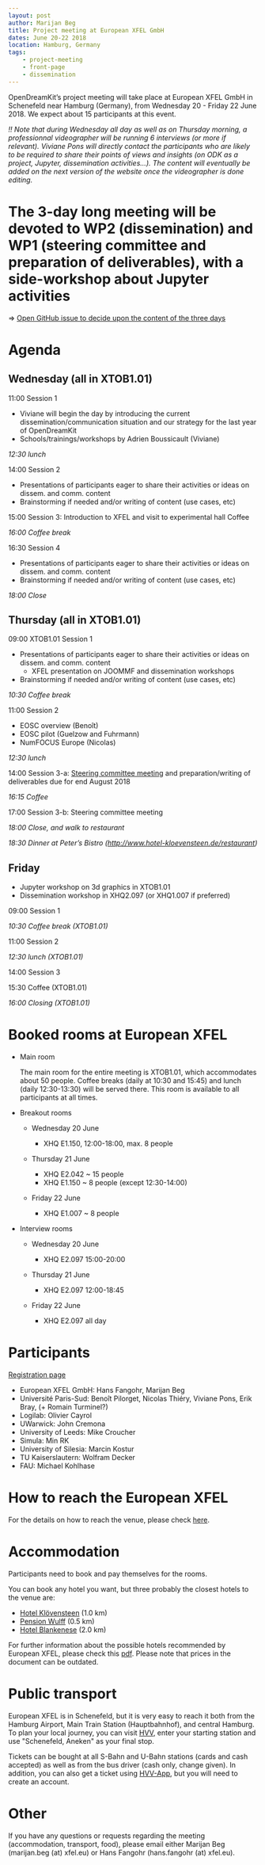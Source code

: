 ```yaml
---
layout: post
author: Marijan Beg
title: Project meeting at European XFEL GmbH
dates: June 20-22 2018
location: Hamburg, Germany
tags:
    - project-meeting
    - front-page
    - dissemination
---
```


OpenDreamKit’s project meeting will take place at European XFEL GmbH
in Schenefeld near Hamburg (Germany), from Wednesday 20 - Friday 22
June 2018. We expect about 15 participants at this event.

*!! Note that during Wednesday all day as well as on Thursday morning, a professionnal videographer will be running 6 interviews (or more if relevant). Viviane Pons will directly contact the participants who are likely to be required to share their points of views and insights (on ODK as a project, Jupyter, dissemination activities...). The content will eventually be added on the next version of the website once the videographer is done editing.*

# The 3-day long meeting will be devoted to WP2 (dissemination) and WP1 (steering committee and preparation of deliverables), with a side-workshop about Jupyter activities

=> [Open GitHub issue to decide upon the content of the three days](https://github.com/OpenDreamKit/OpenDreamKit/issues/270)

# Agenda

## Wednesday (all in XTOB1.01)

11:00 Session 1

- Viviane will begin the day by introducing the current dissemination/communication situation and our strategy for the last year of OpenDreamKit
- Schools/trainings/workshops by Adrien Boussicault (Viviane)
    
*12:30 lunch*

14:00 Session 2

- Presentations of participants eager to share their activities or ideas on dissem. and comm. content
- Brainstorming if needed and/or writing of content (use cases, etc)
  
15:00 Session 3: Introduction to XFEL and visit to experimental hall Coffee
 
*16:00 Coffee break*

16:30 Session 4

- Presentations of participants eager to share their activities or ideas on dissem. and comm. content
- Brainstorming if needed and/or writing of content (use cases, etc)

*18:00 Close*

## Thursday (all in XTOB1.01)

09:00 XTOB1.01 Session 1

- Presentations of participants eager to share their activities or ideas on dissem. and comm. content
  - XFEL presentation on JOOMMF and dissemination workshops
- Brainstorming if needed and/or writing of content (use cases, etc)
   
*10:30 Coffee break*

11:00 Session 2
- EOSC overview (Benoît)
- EOSC pilot (Guelzow and Fuhrmann)
- NumFOCUS Europe (Nicolas)
   
*12:30 lunch*

14:00 Session 3-a:
[Steering committee meeting](https://opendreamkit.org/meetings/2018-06-20-EuropeanXFEL/ProgressReports) and preparation/writing of deliverables due for end August 2018

*16:15 Coffee*

17:00 Session 3-b: Steering committee meeting

*18:00 Close, and walk to restaurant*

*18:30 Dinner at Peter’s Bistro (http://www.hotel-kloevensteen.de/restaurant)*

## Friday  

- Jupyter workshop on 3d graphics in XTOB1.01
- Dissemination workshop in XHQ2.097 (or XHQ1.007 if preferred)

09:00  Session 1

*10:30 Coffee break (XTOB1.01)*

11:00 Session 2

*12:30 lunch (XTOB1.01)*

14:00 Session 3

15:30 Coffee (XTOB1.01)

*16:00 Closing (XTOB1.01)*

# Booked rooms at European XFEL

- Main room

  The main room for the entire meeting is XTOB1.01, which accommodates about 50 people. Coffee breaks (daily at 10:30 and 15:45) and lunch (daily 12:30-13:30) will be served there. This room is available to all participants at all times.

- Breakout rooms
  - Wednesday 20 June
    - XHQ E1.150, 12:00-18:00, max. 8 people

  - Thursday 21 June
    - XHQ E2.042 ~ 15 people
    - XHQ E1.150 ~ 8 people (except 12:30-14:00)

  - Friday 22 June
    - XHQ E1.007 ~ 8 people	

- Interview rooms
  - Wednesday 20 June
    - XHQ E2.097 15:00-20:00

  - Thursday 21 June
    - XHQ E2.097 12:00-18:45

  - Friday 22 June
    - XHQ E2.097 all day

# Participants

[Registration page](https://framadate.org/XQuv3rtgcC8jtl7c)

- European XFEL GmbH: Hans Fangohr, Marijan Beg
- Université Paris-Sud: Benoît Pilorget, Nicolas Thiéry, Viviane Pons, Erik Bray, (+ Romain Turminel?)
- Logilab: Olivier Cayrol
- UWarwick: John Cremona
- University of Leeds: Mike Croucher
- Simula: Min RK
- University of Silesia: Marcin Kostur
- TU Kaiserslautern: Wolfram Decker
- FAU: Michael Kohlhase

# How to reach the European XFEL

For the details on how to reach the venue, please check [here](https://www.xfel.eu/contacts/index_eng.html).

# Accommodation

Participants need to book and pay themselves for the rooms.

You can book any hotel you want, but three probably the closest hotels to the venue are:

- [Hotel Klövensteen](http://www.hotel-kloevensteen.de) (1.0 km)
- [Pension Wulff](http://www.wulff-pension.de) (0.5 km)
- [Hotel Blankenese](http://www.hotel-blankenese.de/) (2.0 km)

For further information about the possible hotels recommended by European XFEL, please check this [pdf](hotels_list.pdf). Please note that prices in the document can be outdated.

# Public transport

European XFEL is in Schenefeld, but it is very easy to reach it both from the Hamburg Airport, Main Train Station (Hauptbahnhof), and central Hamburg. To plan your local journey, you can visit [HVV](http://www.hvv.de/en/), enter your starting station and use "Schenefeld, Aneken" as your final stop.

Tickets can be bought at all S-Bahn and U-Bahn stations (cards and cash accepted) as well as from the bus driver (cash only, change given). In addition, you can also get a ticket using [HVV-App](http://www.hvv.de/fahrplaene/hvv-app/), but you will need to create an account.

# Other

If you have any questions or requests regarding the meeting (accommodation, transport, food), please email either Marijan Beg (marijan.beg (at) xfel.eu) or Hans Fangohr (hans.fangohr (at) xfel.eu).
